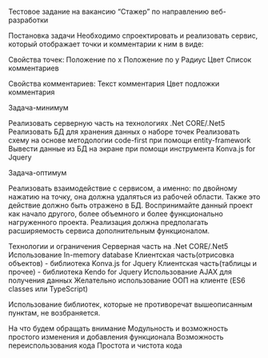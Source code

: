 Тестовое задание на вакансию “Стажер” по направлению веб-разработки

Постановка задачи
Необходимо спроектировать и реализовать сервис, который отображает точки и комментарии к ним в виде:

Свойства точек:
Положение по x
Положение по y
Радиус
Цвет
Список комментариев

Свойства комментариев:
Текст комментария
Цвет подложки комментария

Задача-минимум

Реализовать серверную часть на технологиях .Net CORE/.Net5
Реализовать БД для хранения данных о наборе точек
Реализовать схему на основе методологии code-first при помощи entity-framework
Вывести данные из БД на экране при помощи инструмента Konva.js for Jquery

Задача-оптимум

Реализовать взаимодействие с сервисом, а именно: по двойному нажатию на точку, она должна удаляться из рабочей области. Также это действие должно быть отражено в БД.
Воспринимайте данный проект как начало другого, более объемного и более функционально нагруженного проекта. Реализация должна предполагать расширяемость сервиса дополнительным функционалом. 


Технологии и ограничения
Серверная часть на .Net CORE/.Net5
Использование In-memory database
Клиентская часть(отрисовка объектов) - библиотека Konva.js for Jquery
Клиентская часть(таблицы и прочее) - библиотека Kendo for Jquery
Использование AJAX для получения данных
Желательно использование ООП на клиенте (ES6 classes или TypeScript)

Использование библиотек, которые не противоречат вышеописанным пунктам, не возбраняется.

На что будем обращать внимание
Модульность и возможность простого изменения и добавления функционала
Возможность переиспользования кода
Простота и чистота кода





